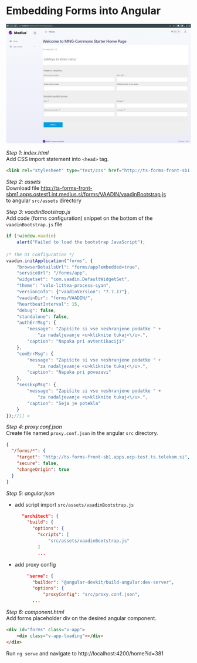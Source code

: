 # Embedding Forms into Angular

![mgn-forms-embed](mgn-forms-embed.png)

_Step 1: index.html_  
Add CSS import statement into `<head>` tag.

```html
<link rel="stylesheet" type="text/css" href="http://ts-forms-front-sb1.apps.ocp-test.ts.telekom.si/forms/VAADIN/themes/valo-littea-process-cyan/compiled-valo-littea-process-cyan.css?v=1.0.120">
```

_Step 2: assets_  
Download file http://ts-forms-front-sbm1.apps.ostest1.int.medius.si/forms/VAADIN/vaadinBootstrap.js  
to angular `src/assets` directory

_Step 3: vaadinBootstrap.js_  
Add code (forms configuration) snippet on the bottom of the `vaadinBootstrap.js` file
```js
if (!window.vaadin)
    alert("Failed to load the bootstrap JavaScript");

/* The UI Configuration */
vaadin.initApplication("forms", {
    "browserDetailsUrl": "forms/app?embedded=true",
    "serviceUrl": "/forms/app",
    "widgetset": "com.vaadin.DefaultWidgetSet",
    "theme": "valo-littea-process-cyan",
    "versionInfo": {"vaadinVersion": "7.7.17"},
    "vaadinDir": "forms/VAADIN/",
    "heartbeatInterval": 15,
    "debug": false,
    "standalone": false,
    "authErrMsg": {
        "message": "Zapišite si vse neshranjene podatke " +
            "za nadaljevanje <u>kliknite tukaj<\/u>.",
        "caption": "Napaka pri avtentikaciji"
    },
    "comErrMsg": {
        "message": "Zapišite si vse neshranjene podatke " +
            "za nadaljevanje <u>kliknite tukaj<\/u>.",
        "caption": "Napaka pri povezavi"
    },
    "sessExpMsg": {
        "message": "Zapišite si vse neshranjene podatke " +
            "za nadaljevanje <u>kliknite tukaj<\/u>.",
        "caption": "Seja je potekla"
    }
});//]] >
```

_Step 4: proxy.conf.json_   
Create file named `proxy.conf.json` in the angular `src` directory.
```json
{
  "/forms/*": {
    "target": "http://ts-forms-front-sb1.apps.ocp-test.ts.telekom.si",
    "secure": false,
    "changeOrigin": true
  }
}
```

_Step 5: angular.json_
* add script import `src/assets/vaadinBootstrap.js`
```json
      "architect": {
        "build": {
          "options": {
            "scripts": [
                "src/assets/vaadinBootstrap.js"
            ]
            ...
```
* add proxy config
```json
        "serve": {
          "builder": "@angular-devkit/build-angular:dev-server",
          "options": {
              "proxyConfig": "src/proxy.conf.json",
          ...
```

_Step 6: component.html_  
Add forms placeholder div on the desired angular component.
```html
<div id="forms" class="v-app">
    <div class="v-app-loading"></div>
</div>
```

Run `ng serve` and navigate to http://localhost:4200/home?id=381
